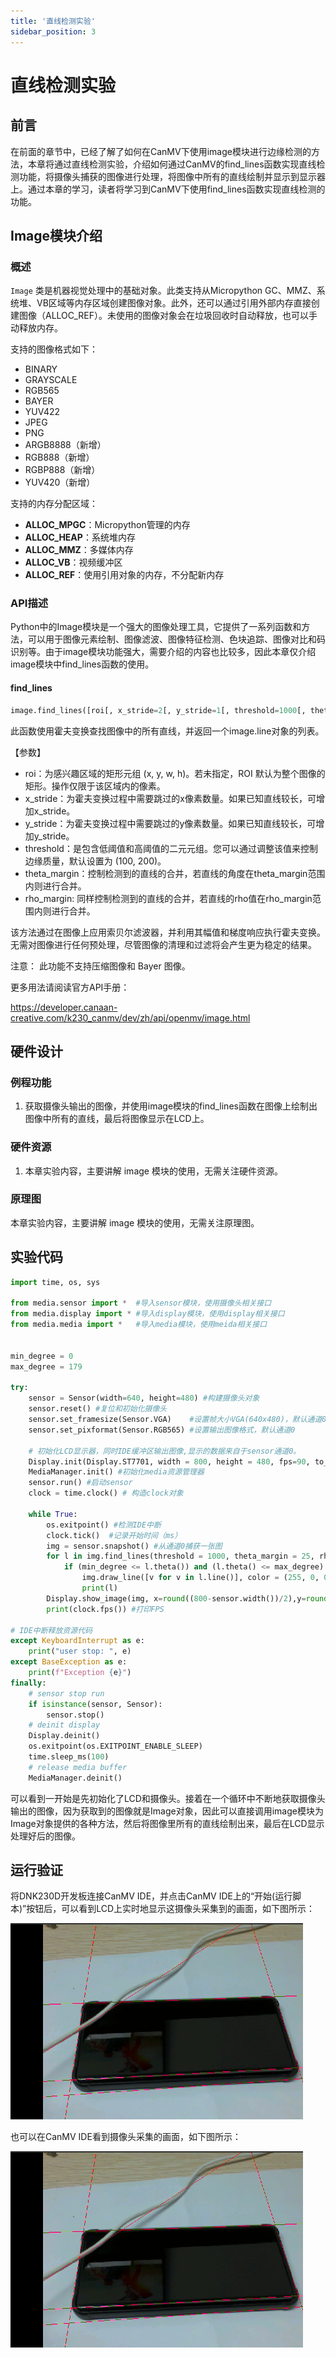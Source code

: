 ```yaml
---
title: '直线检测实验'
sidebar_position: 3
---
```


# 直线检测实验

## 前言

在前面的章节中，已经了解了如何在CanMV下使用image模块进行边缘检测的方法，本章将通过直线检测实验，介绍如何通过CanMV的find_lines函数实现直线检测功能，将摄像头捕获的图像进行处理，将图像中所有的直线绘制并显示到显示器上。通过本章的学习，读者将学习到CanMV下使用find_lines函数实现直线检测的功能。

## Image模块介绍

### 概述

`Image` 类是机器视觉处理中的基础对象。此类支持从Micropython GC、MMZ、系统堆、VB区域等内存区域创建图像对象。此外，还可以通过引用外部内存直接创建图像（ALLOC_REF）。未使用的图像对象会在垃圾回收时自动释放，也可以手动释放内存。

支持的图像格式如下：

- BINARY
- GRAYSCALE
- RGB565
- BAYER
- YUV422
- JPEG
- PNG
- ARGB8888（新增）
- RGB888（新增）
- RGBP888（新增）
- YUV420（新增）

支持的内存分配区域：

- **ALLOC_MPGC**：Micropython管理的内存
- **ALLOC_HEAP**：系统堆内存
- **ALLOC_MMZ**：多媒体内存
- **ALLOC_VB**：视频缓冲区
- **ALLOC_REF**：使用引用对象的内存，不分配新内存

### API描述

‌Python中的Image模块是一个强大的图像处理工具，它提供了一系列函数和方法，可以用于图像元素绘制、图像滤波、图像特征检测、色块追踪、图像对比和码识别等。由于image模块功能强大，需要介绍的内容也比较多，因此本章仅介绍image模块中find_lines函数的使用。

#### find_lines

```python
image.find_lines([roi[, x_stride=2[, y_stride=1[, threshold=1000[, theta_margin=25[, rho_margin=25]]]]]])
```

此函数使用霍夫变换查找图像中的所有直线，并返回一个image.line对象的列表。

【参数】

- roi：为感兴趣区域的矩形元组 (x, y, w, h)。若未指定，ROI 默认为整个图像的矩形。操作仅限于该区域内的像素。
- x_stride：为霍夫变换过程中需要跳过的x像素数量。如果已知直线较长，可增加x_stride。
- y_stride：为霍夫变换过程中需要跳过的y像素数量。如果已知直线较长，可增加y_stride。
- threshold：是包含低阈值和高阈值的二元元组。您可以通过调整该值来控制边缘质量，默认设置为 (100, 200)。
- theta_margin：控制检测到的直线的合并，若直线的角度在theta_margin范围内则进行合并。
- rho_margin: 同样控制检测到的直线的合并，若直线的rho值在rho_margin范围内则进行合并。

该方法通过在图像上应用索贝尔滤波器，并利用其幅值和梯度响应执行霍夫变换。无需对图像进行任何预处理，尽管图像的清理和过滤将会产生更为稳定的结果。

注意： 此功能不支持压缩图像和 Bayer 图像。

更多用法请阅读官方API手册：

https://developer.canaan-creative.com/k230_canmv/dev/zh/api/openmv/image.html

## 硬件设计

### 例程功能

1. 获取摄像头输出的图像，并使用image模块的find_lines函数在图像上绘制出图像中所有的直线，最后将图像显示在LCD上。

### 硬件资源

1. 本章实验内容，主要讲解 image 模块的使用，无需关注硬件资源。


### 原理图

本章实验内容，主要讲解 image 模块的使用，无需关注原理图。

## 实验代码

``` python
import time, os, sys

from media.sensor import *  #导入sensor模块，使用摄像头相关接口
from media.display import * #导入display模块，使用display相关接口
from media.media import *   #导入media模块，使用meida相关接口


min_degree = 0
max_degree = 179

try:
    sensor = Sensor(width=640, height=480) #构建摄像头对象
    sensor.reset() #复位和初始化摄像头
    sensor.set_framesize(Sensor.VGA)    #设置帧大小VGA(640x480)，默认通道0
    sensor.set_pixformat(Sensor.RGB565) #设置输出图像格式，默认通道0

    # 初始化LCD显示器，同时IDE缓冲区输出图像,显示的数据来自于sensor通道0。
    Display.init(Display.ST7701, width = 800, height = 480, fps=90, to_ide = True)
    MediaManager.init() #初始化media资源管理器
    sensor.run() #启动sensor
    clock = time.clock() # 构造clock对象

    while True:
        os.exitpoint() #检测IDE中断
        clock.tick()  #记录开始时间（ms）
        img = sensor.snapshot() #从通道0捕获一张图
        for l in img.find_lines(threshold = 1000, theta_margin = 25, rho_margin = 25):
            if (min_degree <= l.theta()) and (l.theta() <= max_degree):
                img.draw_line([v for v in l.line()], color = (255, 0, 0))
                print(l)
        Display.show_image(img, x=round((800-sensor.width())/2),y=round((480-sensor.height())/2))
        print(clock.fps()) #打印FPS

# IDE中断释放资源代码
except KeyboardInterrupt as e:
    print("user stop: ", e)
except BaseException as e:
    print(f"Exception {e}")
finally:
    # sensor stop run
    if isinstance(sensor, Sensor):
        sensor.stop()
    # deinit display
    Display.deinit()
    os.exitpoint(os.EXITPOINT_ENABLE_SLEEP)
    time.sleep_ms(100)
    # release media buffer
    MediaManager.deinit()
```

可以看到一开始是先初始化了LCD和摄像头。接着在一个循环中不断地获取摄像头输出的图像，因为获取到的图像就是Image对象，因此可以直接调用image模块为Image对象提供的各种方法，然后将图像里所有的直线绘制出来，最后在LCD显示处理好后的图像。

## 运行验证

将DNK230D开发板连接CanMV IDE，并点击CanMV IDE上的“开始(运行脚本)”按钮后，可以看到LCD上实时地显示这摄像头采集到的画面，如下图所示：

![01](./img/04.png)

也可以在CanMV IDE看到摄像头采集的画面，如下图所示：

![01](./img/04.png)

